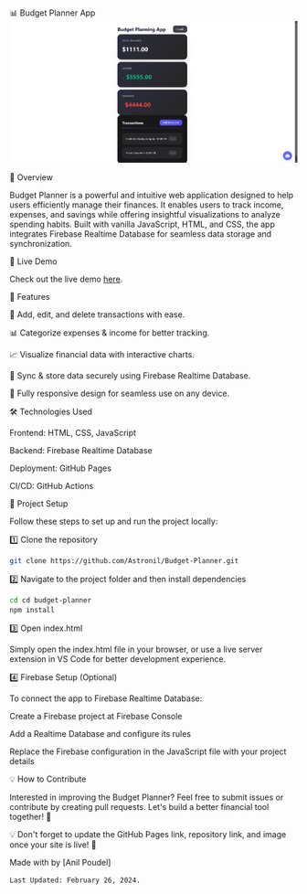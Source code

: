 📊 Budget Planner App
![Budget Planner Preview](./UI.png)

📝 Overview

Budget Planner is a powerful and intuitive web application designed to help users efficiently manage their finances. It enables users to track income, expenses, and savings while offering insightful visualizations to analyze spending habits. Built with vanilla JavaScript, HTML, and CSS, the app integrates Firebase Realtime Database for seamless data storage and synchronization.

🚀 Live Demo

Check out the live demo [here](https://astronil.github.io/Budget-Planner/index.html).

🎯 Features

📌 Add, edit, and delete transactions with ease.

📊 Categorize expenses & income for better tracking.

📈 Visualize financial data with interactive charts.

🔄 Sync & store data securely using Firebase Realtime Database.

📱 Fully responsive design for seamless use on any device.

🛠️ Technologies Used

Frontend: HTML, CSS, JavaScript

Backend: Firebase Realtime Database

Deployment: GitHub Pages

CI/CD: GitHub Actions

📂 Project Setup

Follow these steps to set up and run the project locally:

1️⃣ Clone the repository

```bash
git clone https://github.com/Astronil/Budget-Planner.git

```

2️⃣ Navigate to the project folder and then install dependencies

```bash
cd cd budget-planner
npm install

```

3️⃣ Open index.html

Simply open the index.html file in your browser, or use a live server extension in VS Code for better development experience.

4️⃣ Firebase Setup (Optional)

To connect the app to Firebase Realtime Database:

Create a Firebase project at Firebase Console

Add a Realtime Database and configure its rules

Replace the Firebase configuration in the JavaScript file with your project details

💡 How to Contribute

Interested in improving the Budget Planner? Feel free to submit issues or contribute by creating pull requests. Let's build a better financial tool together! 🚀

💡 Don't forget to update the GitHub Pages link, repository link, and image once your site is live! 🎉

Made with by [Anil Poudel]

```
Last Updated: February 26, 2024.
```
